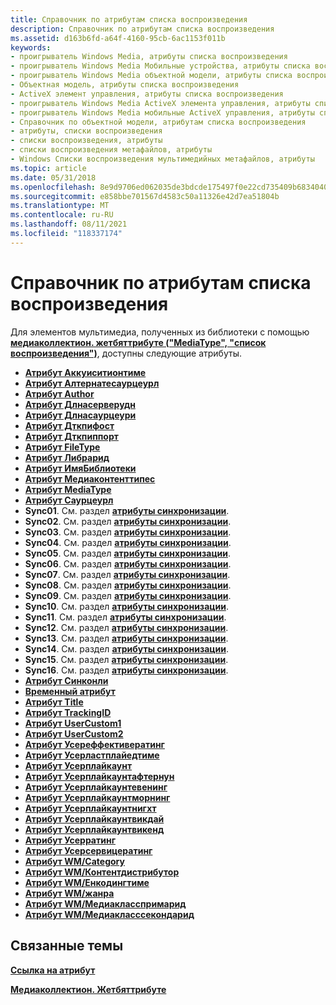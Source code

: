 ```yaml
---
title: Справочник по атрибутам списка воспроизведения
description: Справочник по атрибутам списка воспроизведения
ms.assetid: d163b6fd-a64f-4160-95cb-6ac1153f011b
keywords:
- проигрыватель Windows Media, атрибуты списка воспроизведения
- проигрыватель Windows Media Мобильные устройства, атрибуты списка воспроизведения
- проигрыватель Windows Media объектной модели, атрибуты списка воспроизведения
- Объектная модель, атрибуты списка воспроизведения
- ActiveX элемент управления, атрибуты списка воспроизведения
- проигрыватель Windows Media ActiveX элемента управления, атрибуты списка воспроизведения
- проигрыватель Windows Media мобильные ActiveX управления, атрибуты списка воспроизведения
- Справочник по объектной модели, атрибутам списка воспроизведения
- атрибуты, списки воспроизведения
- списки воспроизведения, атрибуты
- списки воспроизведения метафайлов, атрибуты
- Windows Списки воспроизведения мультимедийных метафайлов, атрибуты
ms.topic: article
ms.date: 05/31/2018
ms.openlocfilehash: 8e9d9706ed062035de3bdcde175497f0e22cd735409b6834040f3d325ef4b066
ms.sourcegitcommit: e858bbe701567d4583c50a11326e42d7ea51804b
ms.translationtype: MT
ms.contentlocale: ru-RU
ms.lasthandoff: 08/11/2021
ms.locfileid: "118337174"
---
```

# <a name="playlist-attributes-reference"></a>Справочник по атрибутам списка воспроизведения

Для элементов мультимедиа, полученных из библиотеки с помощью [**медиаколлектион. жетбяттрибуте ("MediaType", "список воспроизведения")**](/windows/desktop/WMP/mediacollection-getbyattribute), доступны следующие атрибуты.

-   [**Атрибут Аккуиситионтиме**](acquisitiontime-attribute.md)
-   [**Атрибут Алтернатесаурцеурл**](alternatesourceurl-attribute.md)
-   [**Атрибут Author**](author-attribute.md)
-   [**Атрибут Длнасерверудн**](dlnaserverudn-attribute.md)
-   [**Атрибут Длнасаурцеури**](dlnasourceuri-attribute.md)
-   [**Атрибут Дткпифост**](dtcpiphost-attribute.md)
-   [**Атрибут Дткпиппорт**](dtcpipport-attribute.md)
-   [**Атрибут FileType**](filetype-attribute.md)
-   [**Атрибут Либрарид**](libraryid-attribute.md)
-   [**Атрибут ИмяБиблиотеки**](libraryname-attribute.md)
-   [**Атрибут Медиаконтенттипес**](mediacontenttypes-attribute.md)
-   [**Атрибут MediaType**](mediatype-attribute.md)
-   [**Атрибут Саурцеурл**](sourceurl-attribute.md)
-   **Sync01**. См. раздел [**атрибуты синхронизации**](sync-attributes.md).
-   **Sync02**. См. раздел [**атрибуты синхронизации**](sync-attributes.md).
-   **Sync03**. См. раздел [**атрибуты синхронизации**](sync-attributes.md).
-   **Sync04**. См. раздел [**атрибуты синхронизации**](sync-attributes.md).
-   **Sync05**. См. раздел [**атрибуты синхронизации**](sync-attributes.md).
-   **Sync06**. См. раздел [**атрибуты синхронизации**](sync-attributes.md).
-   **Sync07**. См. раздел [**атрибуты синхронизации**](sync-attributes.md).
-   **Sync08**. См. раздел [**атрибуты синхронизации**](sync-attributes.md).
-   **Sync09**. См. раздел [**атрибуты синхронизации**](sync-attributes.md).
-   **Sync10**. См. раздел [**атрибуты синхронизации**](sync-attributes.md).
-   **Sync11**. См. раздел [**атрибуты синхронизации**](sync-attributes.md).
-   **Sync12**. См. раздел [**атрибуты синхронизации**](sync-attributes.md).
-   **Sync13**. См. раздел [**атрибуты синхронизации**](sync-attributes.md).
-   **Sync14**. См. раздел [**атрибуты синхронизации**](sync-attributes.md).
-   **Sync15**. См. раздел [**атрибуты синхронизации**](sync-attributes.md).
-   **Sync16**. См. раздел [**атрибуты синхронизации**](sync-attributes.md).
-   [**Атрибут Синконли**](synconly-attribute.md)
-   [**Временный атрибут**](temporary-attribute.md)
-   [**Атрибут Title**](title-attribute.md)
-   [**Атрибут TrackingID**](trackingid-attribute.md)
-   [**Атрибут UserCustom1**](usercustom1-attribute.md)
-   [**Атрибут UserCustom2**](usercustom2-attribute.md)
-   [**Атрибут Усереффективератинг**](usereffectiverating-attribute.md)
-   [**Атрибут Усерластплайедтиме**](userlastplayedtime-attribute.md)
-   [**Атрибут Усерплайкаунт**](userplaycount-attribute.md)
-   [**Атрибут Усерплайкаунтафтернун**](userplaycountafternoon-attribute.md)
-   [**Атрибут Усерплайкаунтевенинг**](userplaycountevening-attribute.md)
-   [**Атрибут Усерплайкаунтморнинг**](userplaycountmorning-attribute.md)
-   [**Атрибут Усерплайкаунтнигхт**](userplaycountnight-attribute.md)
-   [**Атрибут Усерплайкаунтвикдай**](userplaycountweekday-attribute.md)
-   [**Атрибут Усерплайкаунтвикенд**](userplaycountweekend-attribute.md)
-   [**Атрибут Усерратинг**](userrating-attribute.md)
-   [**Атрибут Усерсервицератинг**](userservicerating-attribute.md)
-   [**Атрибут WM/Category**](wm-category-attribute.md)
-   [**Атрибут WM/Контентдистрибутор**](wm-contentdistributor-attribute.md)
-   [**Атрибут WM/Енкодингтиме**](wm-encodingtime-attribute.md)
-   [**Атрибут WM/жанра**](wm-genre-attribute.md)
-   [**Атрибут WM/Медиакласспримарид**](wm-mediaclassprimaryid-attribute.md)
-   [**Атрибут WM/Медиакласссекондарид**](wm-mediaclasssecondaryid-attribute.md)

## <a name="related-topics"></a>Связанные темы

<dl> <dt>

[**Ссылка на атрибут**](attribute-reference.md)
</dt> <dt>

[**Медиаколлектион. Жетбяттрибуте**](mediacollection-getbyattribute.md)
</dt> </dl>

 

 

